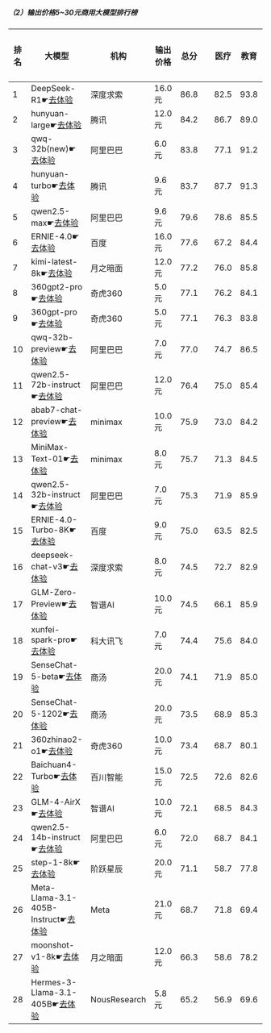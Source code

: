 ##### （2）输出价格5~30元商用大模型排行榜
|排名|大模型|机构|输出价格|总分| |医疗|教育|法律|行政公务|推理与数学计算|语言与指令遵从|
|---|-----|---|-------|---|-|----|---|---|------|------------|------------------|
|1|DeepSeek-R1☛[去体验](https://easyllm.site/static/modelcompare.html?type=open-source)|深度求索|16.0元|86.8| |                    82.5|93.8|71.7|                    88.6|92.7|91.2|
|2|hunyuan-large☛[去体验](https://easyllm.site/static/modelcompare.html?type=open-source)|腾讯|12.0元|84.2| |                    86.7|89.0|79.3|                    75.7|86.9|87.7|
|3|qwq-32b(new)☛[去体验](https://easyllm.site/static/modelcompare.html?type=open-source)|阿里巴巴|6.0元|83.8| |                    77.1|91.2|62.8|                    86.5|94.3|90.9|
|4|hunyuan-turbo☛[去体验](https://easyllm.site/static/modelcompare.html?type=proprietary)|腾讯|9.6元|83.7| |                    87.7|91.3|69.1|                    76.2|89.8|88.0|
|5|qwen2.5-max☛[去体验](https://easyllm.site/static/modelcompare.html?type=proprietary)|阿里巴巴|9.6元|79.6| |                    78.6|85.5|57.6|                    73.3|93.5|88.9|
|6|ERNIE-4.0☛[去体验](https://easyllm.site/static/modelcompare.html?type=proprietary)|百度|16.0元|77.6| |                    67.2|84.4|61.0|                    76.0|88.2|89.0|
|7|kimi-latest-8k☛[去体验](https://easyllm.site/static/modelcompare.html?type=proprietary)|月之暗面|12.0元|77.2| |                    76.0|85.8|57.0|                    64.0|90.4|89.9|
|8|360gpt2-pro☛[去体验](https://easyllm.site/static/modelcompare.html?type=proprietary)|奇虎360|5.0元|77.1| |                    76.2|84.1|49.6|                    72.7|91.7|88.5|
|9|360gpt-pro☛[去体验](https://easyllm.site/static/modelcompare.html?type=proprietary)|奇虎360|5.0元|77.1| |                    76.3|83.8|49.8|                    73.3|91.7|87.9|
|10|qwq-32b-preview☛[去体验](https://easyllm.site/static/modelcompare.html?type=open-source)|阿里巴巴|7.0元|77.0| |                    74.7|86.5|50.8|                    78.0|87.4|84.8|
|11|qwen2.5-72b-instruct☛[去体验](https://easyllm.site/static/modelcompare.html?type=open-source)|阿里巴巴|12.0元|76.4| |                    75.0|85.4|49.1|                    71.7|89.3|88.0|
|12|abab7-chat-preview☛[去体验](https://easyllm.site/static/modelcompare.html?type=proprietary)|minimax|10.0元|75.9| |                    73.0|84.2|48.4|                    74.0|87.3|88.5|
|13|MiniMax-Text-01☛[去体验](https://easyllm.site/static/modelcompare.html?type=proprietary)|minimax|8.0元|75.7| |                    71.3|84.5|51.6|                    69.6|89.5|87.5|
|14|qwen2.5-32b-instruct☛[去体验](https://easyllm.site/static/modelcompare.html?type=open-source)|阿里巴巴|7.0元|75.3| |                    71.9|85.9|51.9|                    70.0|84.2|87.6|
|15|ERNIE-4.0-Turbo-8K☛[去体验](https://easyllm.site/static/modelcompare.html?type=proprietary)|百度|9.0元|75.0| |                    63.5|82.5|58.6|                    71.7|84.3|89.4|
|16|deepseek-chat-v3☛[去体验](https://easyllm.site/static/modelcompare.html?type=open-source)|深度求索|8.0元|74.5| |                    72.7|82.9|39.5|                    72.7|92.5|86.6|
|17|GLM-Zero-Preview☛[去体验](https://easyllm.site/static/modelcompare.html?type=proprietary)|智谱AI|10.0元|74.5| |                    66.1|85.9|49.1|                    75.6|86.5|83.4|
|18|xunfei-spark-pro☛[去体验](https://easyllm.site/static/modelcompare.html?type=proprietary)|科大讯飞|7.0元|74.4| |                    75.6|84.0|63.0|                    60.8|78.6|84.3|
|19|SenseChat-5-beta☛[去体验](https://easyllm.site/static/modelcompare.html?type=proprietary)|商汤|20.0元|74.1| |                    71.9|85.0|43.0|                    64.0|91.7|89.0|
|20|SenseChat-5-1202☛[去体验](https://easyllm.site/static/modelcompare.html?type=proprietary)|商汤|20.0元|73.5| |                    68.9|85.3|42.8|                    68.8|87.2|88.2|
|21|360zhinao2-o1☛[去体验](https://easyllm.site/static/modelcompare.html?type=proprietary)|奇虎360|10.0元|73.4| |                    68.7|80.1|44.0|                    74.0|89.0|84.7|
|22|Baichuan4-Turbo☛[去体验](https://easyllm.site/static/modelcompare.html?type=proprietary)|百川智能|15.0元|72.5| |                    72.6|82.6|43.2|                    66.2|85.3|85.4|
|23|GLM-4-AirX☛[去体验](https://easyllm.site/static/modelcompare.html?type=proprietary)|智谱AI|10.0元|72.1| |                    68.5|84.3|45.9|                    72.2|75.2|86.9|
|24|qwen2.5-14b-instruct☛[去体验](https://easyllm.site/static/modelcompare.html?type=open-source)|阿里巴巴|6.0元|72.0| |                    68.7|84.1|42.6|                    67.0|82.6|86.9|
|25|step-1-8k☛[去体验](https://easyllm.site/static/modelcompare.html?type=proprietary)|阶跃星辰|20.0元|71.1| |                    58.7|77.8|45.4|                    69.1|88.2|87.1|
|26|Meta-Llama-3.1-405B-Instruct☛[去体验](https://easyllm.site/static/modelcompare.html?type=open-source)|Meta|21.0元|68.7| |                    71.8|69.4|37.4|                    64.2|85.0|84.2|
|27|moonshot-v1-8k☛[去体验](https://easyllm.site/static/modelcompare.html?type=proprietary)|月之暗面|12.0元|66.3| |                    58.6|78.2|34.2|                    62.5|80.9|83.5|
|28|Hermes-3-Llama-3.1-405B☛[去体验](https://easyllm.site/static/modelcompare.html?type=open-source)|NousResearch|5.8元|65.2| |                    56.9|69.6|29.4|                    64.7|85.6|85.4|
    
